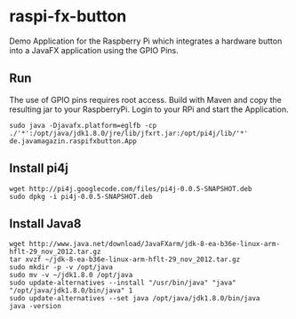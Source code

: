 raspi-fx-button
===============

Demo Application for the Raspberry Pi which integrates a hardware button into a JavaFX application
using the GPIO Pins.

Run
---

The use of GPIO pins requires root access. Build with Maven and copy the resulting jar to your RaspberryPi. Login to your RPi and
start the Application.

	sudo java -Djavafx.platform=eglfb -cp ./'*':/opt/java/jdk1.8.0/jre/lib/jfxrt.jar:/opt/pi4j/lib/'*' de.javamagazin.raspifxbutton.App

Install pi4j
------------

	wget http://pi4j.googlecode.com/files/pi4j-0.0.5-SNAPSHOT.deb
	sudo dpkg -i pi4j-0.0.5-SNAPSHOT.deb 

Install Java8
-------------

	wget http://www.java.net/download/JavaFXarm/jdk-8-ea-b36e-linux-arm-hflt-29_nov_2012.tar.gz
	tar xvzf ~/jdk-8-ea-b36e-linux-arm-hflt-29_nov_2012.tar.gz
	sudo mkdir -p -v /opt/java
	sudo mv -v ~/jdk1.8.0 /opt/java
	sudo update-alternatives --install "/usr/bin/java" "java" "/opt/java/jdk1.8.0/bin/java" 1
	sudo update-alternatives --set java /opt/java/jdk1.8.0/bin/java
	java -version

